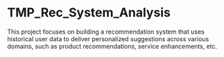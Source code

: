 # TMP_Rec_System_Analysis
This project focuses on building a recommendation system that uses historical user data to deliver personalized suggestions across various domains, such as product recommendations, service enhancements, etc.
